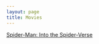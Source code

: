```yaml
---
layout: page
title: Movies
---
```


[Spider-Man: Into the Spider-Verse](https://karlcxu.github.io/KarlChoiReviews/2018/12/14/Spider-Verse.html)
